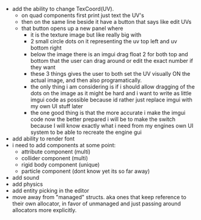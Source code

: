 
- add the ability to change TexCoord(UV).
	- on quad components first print just text the UV's
	- then on the same line beside it have a button that says like edit UVs
	- that button opens up a new panel where 
		- it is the texture image but like really big with 
		- 2 small circle dots on it representing the uv top left and uv bottom right
		- below the image there is an imgui drag float 2 for both top and bottom that the user can drag around or edit the exact number if they want
		- these 3 things gives the user to both set the UV visually ON the actual image, and then also programatically.
		- the only thing i am considering is if i should allow dragging of the dots on the image as it might be hard and i want to write as little imgui code as possible because id rather just replace imgui with my own UI stuff later
		- the one good thing is that the more accurate i make the imgui code now the better prepared i will be to make the switch because I will know exactly what i need from my engines own UI system to be able to recreate the engine gui
- add ability to render font
- i need to add components at some point:
	- attribute component (multi)
	- collider component (multi)
	- rigid body component (unique)
	- particle component (dont know yet its so far away)
- add sound
- add physics
- add entity picking in the editor
- move away from "managed" structs. aka ones that keep reference to their own allocator, in favor of unmanaged and just passing around allocators more explicitly.